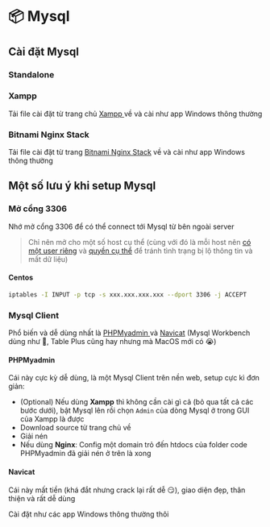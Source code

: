 # 📦 Mysql

## Cài đặt Mysql

### Standalone

### Xampp

Tải file cài đặt từ trang chủ [Xampp ](https://www.apachefriends.org/)về và cài như app Windows thông thường

### Bitnami Nginx Stack

Tải file cài đặt từ trang [Bitnami Nginx Stack](https://bitnami.com/stack/nginx) về và cài như app Windows thông thường

## Một số lưu ý khi setup Mysql

### Mở cổng 3306

Nhớ mở cổng 3306 để có thể connect tới Mysql từ bên ngoài server

> Chỉ nên mở cho một số host cụ thể (cùng với đó là mỗi host nên [có một user riêng](../database/mysql/quan-ly-users.md#them-user) và [quyền cụ thể](../database/mysql/quan-ly-users.md#cap-quyen-cho-user) để tránh tình trạng bị lộ thông tin và mất dữ liệu)

#### Centos

```bash
iptables -I INPUT -p tcp -s xxx.xxx.xxx.xxx --dport 3306 -j ACCEPT
```

### Mysql Client

Phổ biến và dễ dùng nhất là [PHPMyadmin ](https://www.phpmyadmin.net/)và [Navicat](https://www.navicat.com/en/) (Mysql Workbench dùng như 💩, Table Plus cũng hay nhưng mà MacOS mới có 😭)

#### PHPMyadmin

Cái này cực kỳ dễ dùng, là một Mysql Client trên nền web, setup cực kì đơn giản:

* (Optional) Nếu dùng **Xampp** thì không cần cài gì cả (bỏ qua tất cả các bước dưới), bật Mysql lên rồi chọn `Admin` của dòng Mysql ở trong GUI của Xampp là được
* Download source từ trang chủ về
* Giải nén
* Nếu dùng **Nginx**: Config một domain trỏ đến htdocs của folder code PHPMyadmin đã giải nén ở trên là xong

#### Navicat

Cái này mất tiền (khá đắt nhưng crack lại rất dễ 😏), giao diện đẹp, thân thiện và rất dễ dùng

Cài đặt như các app Windows thông thường thôi
